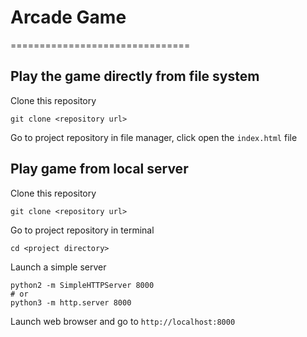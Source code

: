 # Arcade Game
===============================

## Play the game directly from file system

Clone this repository

```
git clone <repository url>
```

Go to project repository in file manager, click open the `index.html` file

## Play game from local server

Clone this repository

```
git clone <repository url>
```

Go to project repository in terminal

```
cd <project directory>
```
Launch a simple server
```
python2 -m SimpleHTTPServer 8000
# or
python3 -m http.server 8000
```

Launch web browser and go to `http://localhost:8000`


